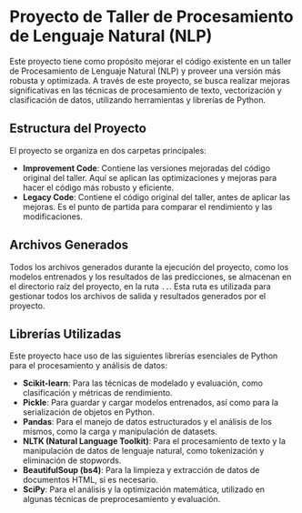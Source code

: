 # Proyecto de Taller de Procesamiento de Lenguaje Natural (NLP)

Este proyecto tiene como propósito mejorar el código existente en un taller de Procesamiento de Lenguaje Natural (NLP) y proveer una versión más robusta y optimizada. A través de este proyecto, se busca realizar mejoras significativas en las técnicas de procesamiento de texto, vectorización y clasificación de datos, utilizando herramientas y librerías de Python.

## Estructura del Proyecto

El proyecto se organiza en dos carpetas principales:

- **Improvement Code**: Contiene las versiones mejoradas del código original del taller. Aquí se aplican las optimizaciones y mejoras para hacer el código más robusto y eficiente.
- **Legacy Code**: Contiene el código original del taller, antes de aplicar las mejoras. Es el punto de partida para comparar el rendimiento y las modificaciones.

## Archivos Generados

Todos los archivos generados durante la ejecución del proyecto, como los modelos entrenados y los resultados de las predicciones, se almacenan en el directorio raíz del proyecto, en la ruta `..`. Esta ruta es utilizada para gestionar todos los archivos de salida y resultados generados por el proyecto.

## Librerías Utilizadas

Este proyecto hace uso de las siguientes librerías esenciales de Python para el procesamiento y análisis de datos:

- **Scikit-learn**: Para las técnicas de modelado y evaluación, como clasificación y métricas de rendimiento.
- **Pickle**: Para guardar y cargar modelos entrenados, así como para la serialización de objetos en Python.
- **Pandas**: Para el manejo de datos estructurados y el análisis de los mismos, como la carga y manipulación de datasets.
- **NLTK (Natural Language Toolkit)**: Para el procesamiento de texto y la manipulación de datos de lenguaje natural, como tokenización y eliminación de stopwords.
- **BeautifulSoup (bs4)**: Para la limpieza y extracción de datos de documentos HTML, si es necesario.
- **SciPy**: Para el análisis y la optimización matemática, utilizado en algunas técnicas de preprocesamiento y evaluación.
